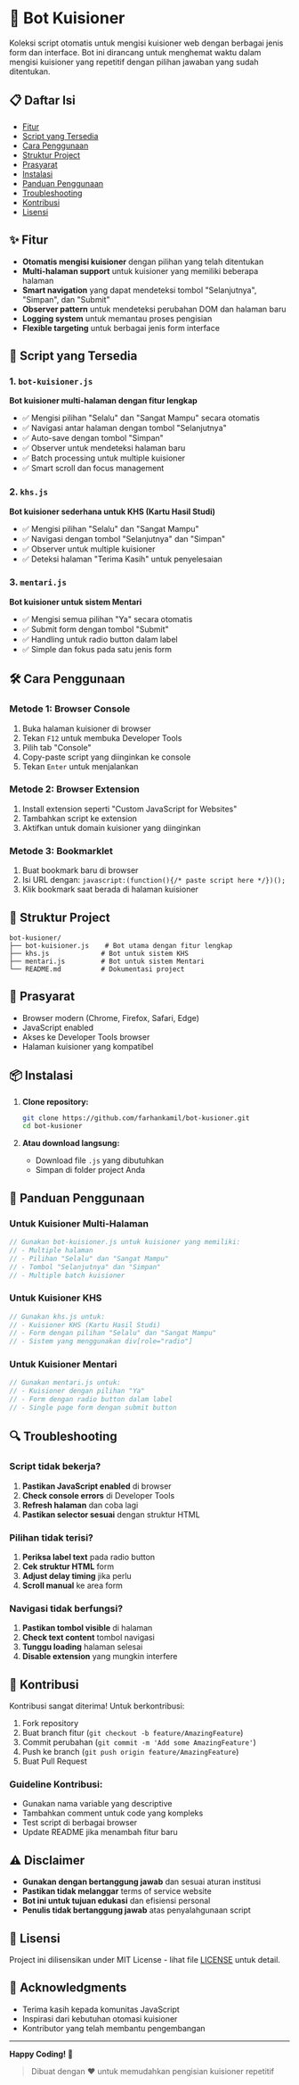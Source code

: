 # 🤖 Bot Kuisioner

Koleksi script otomatis untuk mengisi kuisioner web dengan berbagai jenis form dan interface. Bot ini dirancang untuk menghemat waktu dalam mengisi kuisioner yang repetitif dengan pilihan jawaban yang sudah ditentukan.

## 📋 Daftar Isi

- [Fitur](#fitur)
- [Script yang Tersedia](#script-yang-tersedia)
- [Cara Penggunaan](#cara-penggunaan)
- [Struktur Project](#struktur-project)
- [Prasyarat](#prasyarat)
- [Instalasi](#instalasi)
- [Panduan Penggunaan](#panduan-penggunaan)
- [Troubleshooting](#troubleshooting)
- [Kontribusi](#kontribusi)
- [Lisensi](#lisensi)

## ✨ Fitur

- **Otomatis mengisi kuisioner** dengan pilihan yang telah ditentukan
- **Multi-halaman support** untuk kuisioner yang memiliki beberapa halaman
- **Smart navigation** yang dapat mendeteksi tombol "Selanjutnya", "Simpan", dan "Submit"
- **Observer pattern** untuk mendeteksi perubahan DOM dan halaman baru
- **Logging system** untuk memantau proses pengisian
- **Flexible targeting** untuk berbagai jenis form interface

## 🚀 Script yang Tersedia

### 1. `bot-kuisioner.js`
**Bot kuisioner multi-halaman dengan fitur lengkap**

- ✅ Mengisi pilihan "Selalu" dan "Sangat Mampu" secara otomatis
- ✅ Navigasi antar halaman dengan tombol "Selanjutnya"
- ✅ Auto-save dengan tombol "Simpan"
- ✅ Observer untuk mendeteksi halaman baru
- ✅ Batch processing untuk multiple kuisioner
- ✅ Smart scroll dan focus management

### 2. `khs.js`
**Bot kuisioner sederhana untuk KHS (Kartu Hasil Studi)**

- ✅ Mengisi pilihan "Selalu" dan "Sangat Mampu"
- ✅ Navigasi dengan tombol "Selanjutnya" dan "Simpan"
- ✅ Observer untuk multiple kuisioner
- ✅ Deteksi halaman "Terima Kasih" untuk penyelesaian

### 3. `mentari.js`
**Bot kuisioner untuk sistem Mentari**

- ✅ Mengisi semua pilihan "Ya" secara otomatis
- ✅ Submit form dengan tombol "Submit"
- ✅ Handling untuk radio button dalam label
- ✅ Simple dan fokus pada satu jenis form

## 🛠️ Cara Penggunaan

### Metode 1: Browser Console
1. Buka halaman kuisioner di browser
2. Tekan `F12` untuk membuka Developer Tools
3. Pilih tab "Console"
4. Copy-paste script yang diinginkan ke console
5. Tekan `Enter` untuk menjalankan

### Metode 2: Browser Extension
1. Install extension seperti "Custom JavaScript for Websites"
2. Tambahkan script ke extension
3. Aktifkan untuk domain kuisioner yang diinginkan

### Metode 3: Bookmarklet
1. Buat bookmark baru di browser
2. Isi URL dengan: `javascript:(function(){/* paste script here */})();`
3. Klik bookmark saat berada di halaman kuisioner

## 📁 Struktur Project

```
bot-kusioner/
├── bot-kuisioner.js    # Bot utama dengan fitur lengkap
├── khs.js             # Bot untuk sistem KHS
├── mentari.js         # Bot untuk sistem Mentari
└── README.md          # Dokumentasi project
```

## 🔧 Prasyarat

- Browser modern (Chrome, Firefox, Safari, Edge)
- JavaScript enabled
- Akses ke Developer Tools browser
- Halaman kuisioner yang kompatibel

## 📦 Instalasi

1. **Clone repository:**
   ```bash
   git clone https://github.com/farhankamil/bot-kusioner.git
   cd bot-kusioner
   ```

2. **Atau download langsung:**
   - Download file `.js` yang dibutuhkan
   - Simpan di folder project Anda

## 📖 Panduan Penggunaan

### Untuk Kuisioner Multi-Halaman
```javascript
// Gunakan bot-kuisioner.js untuk kuisioner yang memiliki:
// - Multiple halaman
// - Pilihan "Selalu" dan "Sangat Mampu"  
// - Tombol "Selanjutnya" dan "Simpan"
// - Multiple batch kuisioner
```

### Untuk Kuisioner KHS
```javascript
// Gunakan khs.js untuk:
// - Kuisioner KHS (Kartu Hasil Studi)
// - Form dengan pilihan "Selalu" dan "Sangat Mampu"
// - Sistem yang menggunakan div[role="radio"]
```

### Untuk Kuisioner Mentari
```javascript
// Gunakan mentari.js untuk:
// - Kuisioner dengan pilihan "Ya"
// - Form dengan radio button dalam label
// - Single page form dengan submit button
```

## 🔍 Troubleshooting

### Script tidak bekerja?
1. **Pastikan JavaScript enabled** di browser
2. **Check console errors** di Developer Tools
3. **Refresh halaman** dan coba lagi
4. **Pastikan selector sesuai** dengan struktur HTML

### Pilihan tidak terisi?
1. **Periksa label text** pada radio button
2. **Cek struktur HTML** form
3. **Adjust delay timing** jika perlu
4. **Scroll manual** ke area form

### Navigasi tidak berfungsi?
1. **Pastikan tombol visible** di halaman
2. **Check text content** tombol navigasi
3. **Tunggu loading** halaman selesai
4. **Disable extension** yang mungkin interfere

## 🤝 Kontribusi

Kontribusi sangat diterima! Untuk berkontribusi:

1. Fork repository
2. Buat branch fitur (`git checkout -b feature/AmazingFeature`)
3. Commit perubahan (`git commit -m 'Add some AmazingFeature'`)
4. Push ke branch (`git push origin feature/AmazingFeature`)
5. Buat Pull Request

### Guideline Kontribusi:
- Gunakan nama variable yang descriptive
- Tambahkan comment untuk code yang kompleks
- Test script di berbagai browser
- Update README jika menambah fitur baru

## ⚠️ Disclaimer

- **Gunakan dengan bertanggung jawab** dan sesuai aturan institusi
- **Pastikan tidak melanggar** terms of service website
- **Bot ini untuk tujuan edukasi** dan efisiensi personal
- **Penulis tidak bertanggung jawab** atas penyalahgunaan script

## 📄 Lisensi

Project ini dilisensikan under MIT License - lihat file [LICENSE](LICENSE) untuk detail.

## 🙏 Acknowledgments

- Terima kasih kepada komunitas JavaScript
- Inspirasi dari kebutuhan otomasi kuisioner
- Kontributor yang telah membantu pengembangan

---

**Happy Coding! 🎉**

> Dibuat dengan ❤️ untuk memudahkan pengisian kuisioner repetitif
